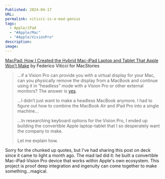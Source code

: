 ```yaml
---
Published: 2024-04-17
URL: 
permalink: viticci-is-a-mad-genius
tags:
  - Apple/iPad
  - "#Apple/Mac"
  - "#Apple/VisionPro"
description: 
image:
---
```

[MacPad: How I Created the Hybrid Mac-iPad Laptop and Tablet That Apple Won’t Make](https://www.macstories.net/stories/macpad-how-i-created-the-hybrid-mac-ipad-laptop-and-tablet-that-apple-wont-make/) by Federico Viticci for MacStories

> ...if a Vision Pro can provide you with a virtual display for your Mac, can you physically remove the display from a MacBook and continue using it in “headless” mode with a Vision Pro or other external monitors? The answer is [yes](https://www.youtube.com/watch?v=QUa_pPUbpGQ).
> 
> ...I didn’t just want to make a headless MacBook anymore. I had to figure out how to combine the MacBook Air and iPad Pro into a single machine...
> 
> ...In researching keyboard options for the Vision Pro, I ended up building the convertible Apple laptop-tablet that I so desperately want the company to make.
> 
> Let me explain how.


Sorry for the chunked up quotes, but I've had sharing this post on deck since it came to light a month ago. The mad lad did it: he built a convertible Mac-iPad-Vision Pro device that works within Apple's own ecosystem. This project is proof deep integration and ingenuity can come together to make something...magical.